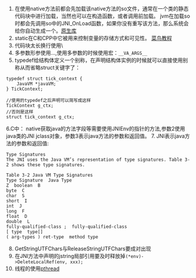 1. 在使用native方法前都会先加载该native方法的so文件，通常在一个类的静态代码块中进行加载，当然也可以在构造函数，或者调用前加载。
jvm在加载so时都会先调用so中的JNI_OnLoad函数，如果你没有重写该方法，那么系统会给你自动生成一个。[原生库](https://developer.android.com/training/articles/perf-jni.html?spm=a2c6h.12873639.0.0.2d0e497aM1C5BK#native-libraries)
2. static在C和CPP中它被用来控制变量的存储方式和可见性。 [菜鸟教程](https://www.runoob.com/w3cnote/cpp-static-usage.html)
3. 代码块太长换行使用\
4. 多参数形参使用...,使用多参数的时候使用宏：`__VA_ARGS__`
5. typedef给结构体定义一个别称，在声明结构体实例的时候就可以直接使用别称从而省略struct关键字了：
```
typedef struct tick_context {
    JavaVM *javaVM;
} TickContext;

//使用的typedef之后声明可以简写成这样
TickContext g_ctx;
//否则是这样
struct tick_context g_ctx;
```
6.C中： native获取java的方法字段等需要使用JNIEnv的指针的方法,参数2使用java类的JNI jclass对象，参数3表示java方法的参数和返回值。
7. JNI表示java方法的参数和返回值:
```
Type Signatures
The JNI uses the Java VM’s representation of type signatures. Table 3-2 shows these type signatures.

Table 3-2 Java VM Type Signatures
Type Signature  Java Type
Z  boolean  B
byte  C
char  S
short  I
int  J
long  F
float  D
double  L 
fully-qualified-class ;  fully-qualified-class
[ type  type[]
( arg-types ) ret-type  method type
```
8. GetStringUTFChars与ReleaseStringUTFChars要成对出现
9. 在JNI方法中声明的jstring局部引用要及时释放掉`(*env)->DeleteLocalRef(env, xxx);`
10. 线程的使用[pthread](https://pubs.opengroup.org/onlinepubs/7908799/xsh/pthread.h.html)
